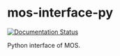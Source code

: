 # mos-interface-py

[![Documentation Status](https://readthedocs.org/projects/python-interface-of-mos/badge/?version=latest)](https://python-interface-of-mos.readthedocs.io/en/latest/?badge=latest)

Python interface of MOS.

